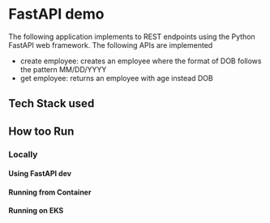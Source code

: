 # FastAPI demo 

The following application implements to REST endpoints using the Python FastAPI web framework. The following APIs are implemented

- create employee: creates an employee where the format of DOB follows the pattern MM/DD/YYYY
- get employee: returns an employee with age instead DOB

## Tech Stack used

## How too Run

### Locally

#### Using FastAPI dev

#### Running from Container

#### Running on EKS
